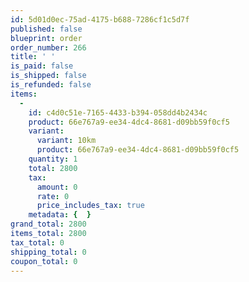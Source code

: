 ```yaml
---
id: 5d01d0ec-75ad-4175-b688-7286cf1c5d7f
published: false
blueprint: order
order_number: 266
title: ' '
is_paid: false
is_shipped: false
is_refunded: false
items:
  -
    id: c4d0c51e-7165-4433-b394-058dd4b2434c
    product: 66e767a9-ee34-4dc4-8681-d09bb59f0cf5
    variant:
      variant: 10km
      product: 66e767a9-ee34-4dc4-8681-d09bb59f0cf5
    quantity: 1
    total: 2800
    tax:
      amount: 0
      rate: 0
      price_includes_tax: true
    metadata: {  }
grand_total: 2800
items_total: 2800
tax_total: 0
shipping_total: 0
coupon_total: 0
---
```

